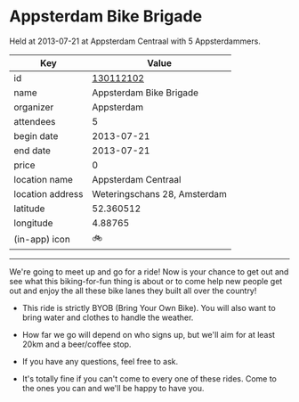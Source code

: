 # Appsterdam Bike Brigade
Held at 2013-07-21 at Appsterdam Centraal with 5 Appsterdammers.
        
|Key|Value
|---|---|
|id|[130112102](https://www.meetup.com/appsterdam/events/130112102/)|
|name|Appsterdam Bike Brigade|
|organizer|Appsterdam|
|attendees|5|
|begin date|2013-07-21|
|end date|2013-07-21|
|price|0|
|location name|Appsterdam Centraal|
|location address|Weteringschans 28, Amsterdam|
|latitude|52.360512|
|longitude|4.88765|
|(in-app) icon|🚲|

---

We're going to meet up and go for a ride! Now is your chance to get out and see what this biking-for-fun thing is about or to come help new people get out and enjoy the all these bike lanes they built all over the country!

- This ride is strictly BYOB (Bring Your Own Bike). You will also want to bring water and clothes to handle the weather.

- How far we go will depend on who signs up, but we'll aim for at least 20km and a beer/coffee stop.

- If you have any questions, feel free to ask.

- It's totally fine if you can't come to every one of these rides. Come to the ones you can and we'll be happy to have you.


